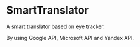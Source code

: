 
# SmartTranslator
A smart translator based on eye tracker.

By using Google API, Microsoft API and Yandex API.

